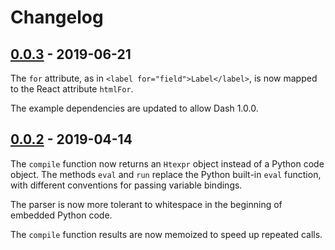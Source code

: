 # Changelog

## [0.0.3] - 2019-06-21

The `for` attribute, as in `<label for="field">Label</label>`,
is now mapped to the React attribute `htmlFor`.

The example dependencies are updated to allow Dash 1.0.0.

## [0.0.2] - 2019-04-14

The `compile` function now returns an `Htexpr` object instead of a
Python code object. The methods `eval` and `run` replace the Python
built-in `eval` function, with different conventions for passing
variable bindings.

The parser is now more tolerant to whitespace in the beginning of
embedded Python code.

The `compile` function results are now memoized to speed up repeated
calls.


[0.0.2]: https://github.com/jkseppan/htexpr/compare/0.0.1...0.0.2
[0.0.3]: https://github.com/jkseppan/htexpr/compare/0.0.2...0.0.3
